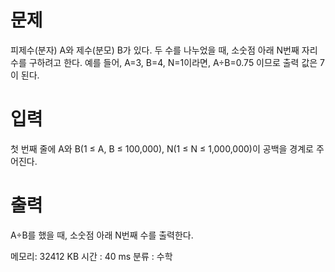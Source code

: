 # 문제
피제수(분자) A와 제수(분모) B가 있다. 두 수를 나누었을 때, 소숫점 아래 N번째 자리수를 구하려고 한다. 예를 들어, A=3, B=4, N=1이라면, A÷B=0.75 이므로 출력 값은 7이 된다.

# 입력
첫 번째 줄에 A와 B(1 ≤ A, B ≤ 100,000), N(1 ≤ N ≤ 1,000,000)이 공백을 경계로 주어진다.

# 출력 
A÷B를 했을 때, 소숫점 아래 N번째 수를 출력한다.

메모리: 32412 KB 
시간 : 40 ms
분류 : 수학